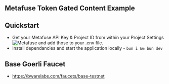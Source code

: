 ## Metafuse Token Gated Content Example

## Quickstart

- Get your Metafuse API Key & Project ID from within your Project Settings ![Metafuse](https://app.metafuse.me) and add those to your .env file.
- Install dependancies and start the application locally - `bun i && bun dev`

## Base Goerli Faucet

- https://bwarelabs.com/faucets/base-testnet
